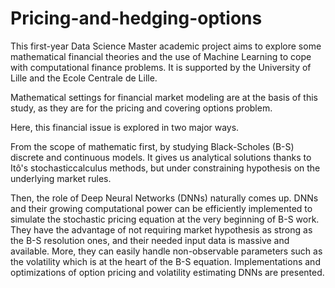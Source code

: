 # Pricing-and-hedging-options

This first-year Data Science Master academic project aims to explore some mathematical financial theories and the use of Machine Learning to cope with computational finance problems. 
It is supported by the University of Lille and the Ecole Centrale de Lille.

Mathematical settings for financial market modeling are at the basis of this study, as they are for the pricing and covering options problem.

Here, this financial issue is explored in two major ways. 

From the scope of mathematic first, by studying Black-Scholes (B-S) discrete and continuous models. It gives us analytical solutions thanks to Itô's stochasticcalculus methods, but under constraining hypothesis on the underlying market rules.

Then, the role of Deep Neural Networks (DNNs) naturally comes up. DNNs and their growing computational power can be efficiently implemented to simulate the stochastic pricing equation at the very beginning of B-S work. They have the advantage of not requiring market hypothesis as strong as the B-S resolution ones, and their needed input data is massive and available. More, they can easily handle non-observable parameters such as the volatility which is at the heart of the B-S equation. Implementations and optimizations of option pricing and volatility estimating DNNs are presented.
